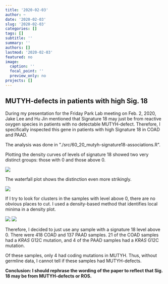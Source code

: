```yaml
---
title: '2020-02-03'
author: ~
date: '2020-02-03'
slug: '2020-02-03'
categories: []
tags: []
subtitle: ''
summary: ''
authors: []
lastmod: '2020-02-03'
featured: no
image:
  caption: ''
  focal_point: ''
  preview_only: no
projects: []
---
```


## MUTYH-defects in patients with high Sig. 18

During my presentation for the Friday Park Lab meeting on Feb. 2, 2020, Jake Lee and Hu Jin mentioned that Signature 18 may just be from reactive oxygen species in patients with no detectable MUTYH-defect.
Therefore, I specifically inspected this gene in patients with high Signature 18 in COAD and PAAD.

The analysis was done in "./src/60_20_mutyh-signature18-associations.R".

Plotting the density curves of levels of signature 18 showed two very distinct groups: those with 0 and those above 0.

![](img/graphs/60_20_mutyh-signature18-associations/sig18_density_plot.svg)

The waterfall plot shows the distinction even more strikingly.

![](img/graphs/60_20_mutyh-signature18-associations/sig18_waterfall_plot.svg)

If I try to look for clusters in the samples with level above 0, there are no obvious places to cut.
I used a density-based method that identifies local minima in a density plot.

![](img/graphs/60_20_mutyh-signature18-associations/classified_sig18_density_plot.svg)
![](img/graphs/60_20_mutyh-signature18-associations/model_density_plots.svg)

Therefore, I decided to just use any sample with a signature 18 level above 0.
There were 418 COAD and 137 PAAD samples.
21 of the COAD samples had a *KRAS* G12C mutation, and 4 of the PAAD samples had a *KRAS* G12C mutation.

Of these samples, only 4 had coding mutations in MUTYH.
Thus, without germline data, I cannot tell if these samples had MUTYH-defects.

**Conclusion: I should rephrase the wording of the paper to reflect that Sig. 18 may be from MUTYH-defects or ROS.**

